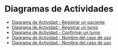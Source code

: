 # Diagramas de Actividades

* [Diagrama de Actividad - Registrar un paciente](https://drive.google.com/file/d/10DDOUx4w5qdyuqvu8Lt2OVuyUrdxC_Ep/view?usp=sharing)
* [Diagrama de Actividad - Registrar un turno](https://drive.google.com/file/d/1zmR6gQPTU30cLrHynXZqcvatKLHQndio/view?usp=sharing)
* [Diagrama de Actividad - Confirmar un turno](https://drive.google.com/file/d/1yQiuQTfSABukY7IittXnqvu8ZFgXuw0i/view?usp=sharing)
* [Diagrama de Actividad - Nombre del caso de uso]()
* [Diagrama de Actividad - Nombre del caso de uso]()

